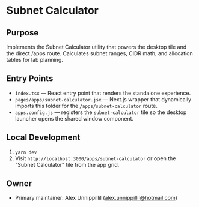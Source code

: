 # Subnet Calculator

## Purpose
Implements the Subnet Calculator utility that powers the desktop tile and the direct /apps route. Calculates subnet ranges, CIDR math, and allocation tables for lab planning.

## Entry Points
- `index.tsx` — React entry point that renders the standalone experience.
- `pages/apps/subnet-calculator.jsx` — Next.js wrapper that dynamically imports this folder for the `/apps/subnet-calculator` route.
- `apps.config.js` — registers the `subnet-calculator` tile so the desktop launcher opens the shared window component.

## Local Development
1. `yarn dev`
2. Visit `http://localhost:3000/apps/subnet-calculator` or open the “Subnet Calculator” tile from the app grid.

## Owner
- Primary maintainer: Alex Unnippillil (alex.unnippillil@hotmail.com)
